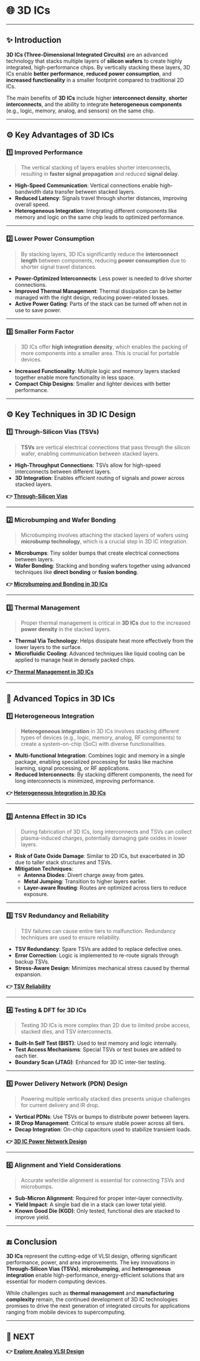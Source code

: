# 🌐 3D ICs

---

## ✨ Introduction

**3D ICs (Three-Dimensional Integrated Circuits)** are an advanced technology that stacks multiple layers of **silicon wafers** to create highly integrated, high-performance chips. By vertically stacking these layers, 3D ICs enable **better performance**, **reduced power consumption**, and **increased functionality** in a smaller footprint compared to traditional 2D ICs.

The main benefits of **3D ICs** include higher **interconnect density**, **shorter interconnects**, and the ability to integrate **heterogeneous components** (e.g., logic, memory, analog, and sensors) on the same chip.

---

## ⚙️ Key Advantages of 3D ICs

### 1️⃣ **Improved Performance**

> The vertical stacking of layers enables shorter interconnects, resulting in **faster signal propagation** and reduced **signal delay**.

- **High-Speed Communication**: Vertical connections enable high-bandwidth data transfer between stacked layers.
- **Reduced Latency**: Signals travel through shorter distances, improving overall speed.
- **Heterogeneous Integration**: Integrating different components like memory and logic on the same chip leads to optimized performance.
---

### 2️⃣ **Lower Power Consumption**

> By stacking layers, 3D ICs significantly reduce the **interconnect length** between components, reducing **power consumption** due to shorter signal travel distances.

- **Power-Optimized Interconnects**: Less power is needed to drive shorter connections.
- **Improved Thermal Management**: Thermal dissipation can be better managed with the right design, reducing power-related losses.
- **Active Power Gating**: Parts of the stack can be turned off when not in use to save power.

---

### 3️⃣ **Smaller Form Factor**

> 3D ICs offer **high integration density**, which enables the packing of more components into a smaller area. This is crucial for portable devices.

- **Increased Functionality**: Multiple logic and memory layers stacked together enable more functionality in less space.
- **Compact Chip Designs**: Smaller and lighter devices with better performance.
---

## ⚙️ Key Techniques in 3D IC Design

### 1️⃣ **Through-Silicon Vias (TSVs)**

> **TSVs** are vertical electrical connections that pass through the silicon wafer, enabling communication between stacked layers.

- **High-Throughput Connections**: TSVs allow for high-speed interconnects between different layers.
- **3D Integration**: Enables efficient routing of signals and power across stacked layers.

**👉 [Through-Silicon Vias ](https://semiengineering.com/knowledge_centers/packaging/advanced-packaging/through-silicon-vias/)**

---

### 2️⃣ **Microbumping and Wafer Bonding**

> Microbumping involves attaching the stacked layers of wafers using **microbump technology**, which is a crucial step in 3D IC integration.

- **Microbumps**: Tiny solder bumps that create electrical connections between layers.
- **Wafer Bonding**: Stacking and bonding wafers together using advanced techniques like **direct bonding** or **fusion bonding**.

**👉 [Microbumping and Bonding in 3D ICs](https://techlevated.com/techterms/microbump/)**

---

### 3️⃣ **Thermal Management**

> Proper thermal management is critical in **3D ICs** due to the increased **power density** in the stacked layers.

- **Thermal Via Technology**: Helps dissipate heat more effectively from the lower layers to the surface.
- **Microfluidic Cooling**: Advanced techniques like liquid cooling can be applied to manage heat in densely packed chips.

**👉 [Thermal Management in 3D ICs](https://semiengineering.com/coming-in-hot-requirements-for-successful-thermal-management-in-3d-ic/)**

---

## 🧠 Advanced Topics in 3D ICs

### 1️⃣ **Heterogeneous Integration**

> **Heterogeneous integration** in 3D ICs involves stacking different types of devices (e.g., logic, memory, analog, RF components) to create a system-on-chip (SoC) with diverse functionalities.

- **Multi-functional Integration**: Combines logic and memory in a single package, enabling specialized processing for tasks like machine learning, signal processing, or RF applications.
- **Reduced Interconnects**: By stacking different components, the need for long interconnects is minimized, improving performance.

**👉 [Heterogeneous Integration in 3D ICs](https://semiengineering.com/knowledge_centers/packaging/advanced-packaging/heterogeneous-integration/)**

---

### 2️⃣  **Antenna Effect in 3D ICs**

> During fabrication of 3D ICs, long interconnects and TSVs can collect plasma-induced charges, potentially damaging gate oxides in lower layers.

- **Risk of Gate Oxide Damage**: Similar to 2D ICs, but exacerbated in 3D due to taller stack structures and TSVs.
- **Mitigation Techniques**:
  - **Antenna Diodes**: Divert charge away from gates.
  - **Metal Jumping**: Transition to higher layers earlier.
  - **Layer-aware Routing**: Routes are optimized across tiers to reduce exposure.


---

###  3️⃣ **TSV Redundancy and Reliability**

> TSV failures can cause entire tiers to malfunction. Redundancy techniques are used to ensure reliability.

- **TSV Redundancy**: Spare TSVs are added to replace defective ones.
- **Error Correction**: Logic is implemented to re-route signals through backup TSVs.
- **Stress-Aware Design**: Minimizes mechanical stress caused by thermal expansion.


**👉 [TSV Reliability](https://resources.system-analysis.cadence.com/blog/what-influences-through-silicon-via-tsv-reliability)**

---

### 4️⃣ **Testing & DFT for 3D ICs**

> Testing 3D ICs is more complex than 2D due to limited probe access, stacked dies, and TSV interconnects.

- **Built-In Self Test (BIST)**: Used to test memory and logic internally.
- **Test Access Mechanisms**: Special TSVs or test buses are added to each tier.
- **Boundary Scan (JTAG)**: Enhanced for 3D IC inter-tier testing.


---

### 5️⃣ **Power Delivery Network (PDN) Design**

> Powering multiple vertically stacked dies presents unique challenges for current delivery and IR drop.

- **Vertical PDNs**: Use TSVs or bumps to distribute power between layers.
- **IR Drop Management**: Critical to ensure stable power across all tiers.
- **Decap Integration**: On-chip capacitors used to stabilize transient loads.


**👉 [3D IC Power Network Design](https://semiengineering.com/knowledge_centers/low-power/low-power-design/power-delivery-network-pdn/)**

---

### 6️⃣ **Alignment and Yield Considerations**

> Accurate wafer/die alignment is essential for connecting TSVs and microbumps.

- **Sub-Micron Alignment**: Required for proper inter-layer connectivity.
- **Yield Impact**: A single bad die in a stack can lower total yield.
- **Known Good Die (KGD)**: Only tested, functional dies are stacked to improve yield.

---



## 🔚 Conclusion

**3D ICs** represent the cutting-edge of VLSI design, offering significant performance, power, and area improvements. The key innovations in **Through-Silicon Vias (TSVs)**, **microbumping**, and **heterogeneous integration** enable high-performance, energy-efficient solutions that are essential for modern computing devices. 

While challenges such as **thermal management** and **manufacturing complexity** remain, the continued development of 3D IC technologies promises to drive the next generation of integrated circuits for applications ranging from mobile devices to supercomputing.

---

## 🔹 NEXT  
**👉 [Explore Analog VLSI Design](../Analog_VLSI_Design)**
